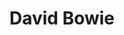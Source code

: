 ---
title: "David Bowie"
summary: "British pop/rock singer, musician, songwriter, and actor. Born: 8 January 1947 in Brixton, London, England, UK. Died: 10 January 2016 in Manhattan, New York City, USA . Bowie is recognized as one of the most respected contemporary musicians of his period. He was a leading figure in the music industry and is considered one of the most influential musicians of the 20th century. Inducted into Rock And Roll Hall of Fame in 1996. For a list of all band and group involvement, please see ****."
image: "david-bowie.jpg"
apple_music_artist_url: "None"
wikipedia_url: "none"
---